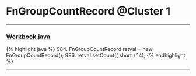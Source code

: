 # FnGroupCountRecord @Cluster 1

***

### [Workbook.java](https://searchcode.com/codesearch/view/15642358/)
{% highlight java %}
984. FnGroupCountRecord retval = new FnGroupCountRecord();
986. retval.setCount(( short ) 14);
{% endhighlight %}

***

